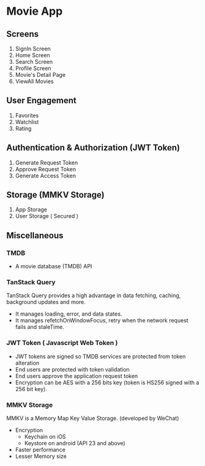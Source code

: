 # Movie App

## Screens

1. SignIn Screen
2. Home Screen
3. Search Screen
4. Profile Screen
5. Movie's Detail Page
6. ViewAll Movies

## User Engagement

1. Favorites
2. Watchlist
3. Rating

## Authentication & Authorization (JWT Token)

1. Generate Request Token
2. Approve Request Token
3. Generate Access Token

## Storage (MMKV Storage)

1. App Storage
2. User Storage ( Secured )

## Miscellaneous

### TMDB

- A movie database (TMDB) API

### TanStack Query

TanStack Query provides a high advantage in data fetching, caching, background updates and more.

- It manages loading, error, and data states.
- It manages refetchOnWindowFocus, retry when the network request fails and staleTime.

### JWT Token ( Javascript Web Token )

- JWT tokens are signed so TMDB services are protected from token alteration
- End users are protected with token validation
- End users approve the application request token
- Encryption can be AES with a 256 bits key (token is HS256 signed with a 256 bit key).

### MMKV Storage

MMKV is a Memory Map Key Value Storage.
(developed by WeChat)

- Encryption
  - Keychain on iOS
  - Keystore on android (API 23 and above)
- Faster performance
- Lesser Memory size
